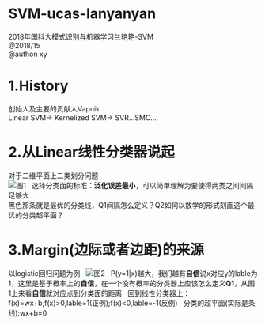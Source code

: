 # SVM-ucas-lanyanyan
2018年国科大模式识别与机器学习兰艳艳-SVM  
@2018/15  
@authon xy

# 1.History
创始人及主要的贡献人Vapnik  
Linear SVM-> Kernelized SVM-> SVR...SMO...  
# 2.从Linear线性分类器说起
对于二维平面上二类划分问题  
![图1](https://github.com/Albert-xy/SVM-ucas-lanyanyan/blob/master/imp/linear-clasifier.png)  
选择分类面的标准：**泛化误差最小**，可以简单理解为要使得两类之间间隔足够大  
黑色那条就是最优的分类线，Q1间隔怎么定义？Q2如何以数学的形式刻画这个最优的分类超平面？  
#  3.Margin(边际或者边距)的来源
以logistic回归问题为例  
![图2](https://github.com/Albert-xy/SVM-ucas-lanyanyan/blob/master/imp/LR-1.png)  
P(y=1|x)越大，我们越有**自信**说x对应y的lable为1，这里是基于概率上的**自信**，在一个没有概率的分类器上应该怎么定义**Q1**，从图1上来看**自信**就对应点到分类面的距离  
回到线性分类器上：f(x)=wx+b,f(x)>0,lable=1(正例);f(x)<0,lable=-1(反例)  
分类的超平面(实际是条线):wx+b=0
